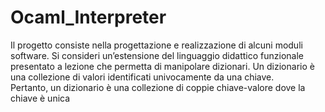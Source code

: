 # Ocaml_Interpreter

Il	progetto consiste	nella	progettazione	e	realizzazione	di	alcuni	moduli	software.
Si	 consideri	 un’estensione	 del	 linguaggio	 didattico	 funzionale	 presentato a	 lezione che	 permetta	 di	
manipolare	 dizionari.	 Un	 dizionario	 è	 una	 collezione	 di	 valori	 identificati	 univocamente	 da	 una	 chiave.	
Pertanto, un	dizionario	è	una	collezione	di	coppie	chiave-valore	dove	la	chiave	è	unica

